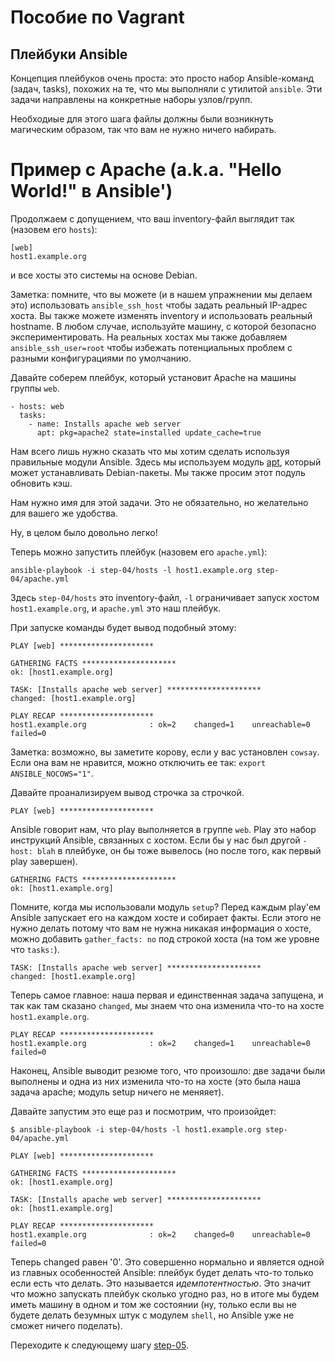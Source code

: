 Пособие по Vagrant
================

Плейбуки Ansible
-----------------

Концепция плейбуков очень проста: это просто набор Ansible-команд (задач, tasks), похожих на те, что мы выполняли с утилитой `ansible`. Эти задачи направлены на конкретные наборы узлов/групп.

Необходиые для этого шага файлы должны были возникнуть магическим образом, так что вам не нужно ничего набирать.

# Пример с Apache (a.k.a. "Hello World!" в Ansible')

Продолжаем с допущением, что ваш inventory-файл выглядит так (назовем его `hosts`):

    [web]
    host1.example.org

и все хосты это системы на основе Debian.

Заметка: помните, что вы можете (и в нашем упражнении мы делаем это) использовать `ansible_ssh_host` чтобы задать реальный IP-адрес хоста. Вы также можете изменять inventory и использовать реальный hostname. В любом случае, используйте машину, с которой безопасно экспериментировать. На реальных хостах мы также добавляем `ansible_ssh_user=root` чтобы избежать потенциальных проблем с разными конфигурациями по умолчанию.

Давайте соберем плейбук, который установит Apache на машины группы `web`.

    - hosts: web
      tasks:
        - name: Installs apache web server
          apt: pkg=apache2 state=installed update_cache=true

Нам всего лишь нужно сказать что мы хотим сделать используя правильные модули Ansible. Здесь мы используем модуль [apt](http://ansible.cc/docs/modules.html#apt), который может устанавливать Debian-пакеты. Мы также просим этот подуль обновить кэш.

Нам нужно имя для этой задачи. Это не обязательно, но желательно для вашего же удобства.

Ну, в целом было довольно легко!

Теперь можно запустить плейбук (назовем его `apache.yml`):

    ansible-playbook -i step-04/hosts -l host1.example.org step-04/apache.yml

Здесь `step-04/hosts` это inventory-файл, `-l` ограничивает запуск хостом `host1.example.org`,
и `apache.yml` это наш плейбук.

При запуске команды будет вывод подобный этому:

    PLAY [web] ********************* 

    GATHERING FACTS ********************* 
    ok: [host1.example.org]

    TASK: [Installs apache web server] ********************* 
    changed: [host1.example.org]

    PLAY RECAP ********************* 
    host1.example.org              : ok=2    changed=1    unreachable=0    failed=0    

Заметка: возможно, вы заметите корову, если у вас установлен `cowsay`. Если она вам не нравится, можно отключить ее так: `export ANSIBLE_NOCOWS="1"`.

Давайте проанализируем вывод строчка за строчкой.

    PLAY [web] ********************* 
    
Ansible говорит нам, что play выполняется в группе `web`. Play это набор инструкций Ansible, связанных с хостом. Если бы у нас был другой `-host: blah` в плейбуке, он бы тоже вывелось (но после того, как первый play завершен).

    GATHERING FACTS ********************* 
    ok: [host1.example.org]

Помните, когда мы использовали модуль `setup`? Перед каждым play'ем Ansible запускает его на каждом хосте и собирает факты. Если этого не нужно делать потому что вам не нужна никакая информация о хосте, можно добавить `gather_facts: no` под строкой хоста (на том же уровне что `tasks:`).

    TASK: [Installs apache web server] ********************* 
    changed: [host1.example.org]

Теперь самое главное: наша первая и единственная задача запущена, и так как там сказано `changed`, мы знаем что она изменила что-то на хосте `host1.example.org`.

    PLAY RECAP ********************* 
    host1.example.org              : ok=2    changed=1    unreachable=0    failed=0 

Наконец, Ansible выводит резюме того, что произошло: две задачи были выполнены и одна из них изменила что-то на хосте (это была наша задача apache; модуль setup ничего не меняяет).

Давайте запустим это еще раз и посмотрим, что произойдет:

    $ ansible-playbook -i step-04/hosts -l host1.example.org step-04/apache.yml

    PLAY [web] ********************* 

    GATHERING FACTS ********************* 
    ok: [host1.example.org]

    TASK: [Installs apache web server] ********************* 
    ok: [host1.example.org]

    PLAY RECAP ********************* 
    host1.example.org              : ok=2    changed=0    unreachable=0    failed=0    

Теперь changed равен '0'. Это совершенно нормально и является одной из главных особенностей Ansible: плейбук будет делать что-то только если есть что делать. Это называется _идемпотентностью_. Это значит что можно запускать плейбук сколько угодно раз, но в итоге мы будем иметь машину в одном и том же состоянии (ну, только если вы не будете делать безумных штук с модулем `shell`, но Ansible уже не сможет ничего поделать).

Переходите к следующему шагу [step-05](https://github.com/freetonik/ansible-tuto-rus/tree/master/step-05).
